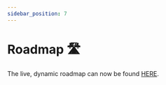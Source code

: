 ```yaml
---
sidebar_position: 7
---
```


# Roadmap 🛣

The live, dynamic roadmap can now be found [HERE](https://url.prepo.io/roadmap).